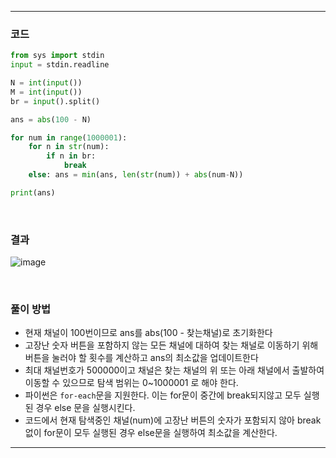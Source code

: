 ___
### 코드
```python
from sys import stdin
input = stdin.readline

N = int(input())
M = int(input())
br = input().split()

ans = abs(100 - N)

for num in range(1000001):
    for n in str(num):
        if n in br:
            break
    else: ans = min(ans, len(str(num)) + abs(num-N))

print(ans)
```
<br>

### 결과
![image](https://user-images.githubusercontent.com/50696567/188047168-9359e325-05f9-47ca-9513-171060569163.png)

<br>

### 풀이 방법
- 현재 채널이 100번이므로 ans를 abs(100 - 찾는채널)로 초기화한다
- 고장난 숫자 버튼을 포함하지 않는 모든 채널에 대하여 찾는 채널로 이동하기 위해 버튼을 눌러야 할 횟수를 계산하고 ans의 최소값을 업데이트한다
- 최대 채널번호가 500000이고 채널은 찾는 채널의 위 또는 아래 채널에서 출발하여 이동할 수 있으므로 탐색 범위는 0~1000001 로 해야 한다.
- 파이썬은 `for-each`문을 지원한다. 이는 for문이 중간에 break되지않고 모두 실행된 경우 else 문을 실행시킨다. 
- 코드에서 현재 탐색중인 채널(num)에 고장난 버튼의 숫자가 포함되지 않아 break 없이 for문이 모두 실행된 경우 else문을 실행하여 최소값을 계산한다.
___
